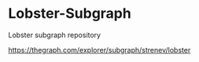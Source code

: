 # Lobster-Subgraph
Lobster subgraph repository

https://thegraph.com/explorer/subgraph/strenev/lobster
